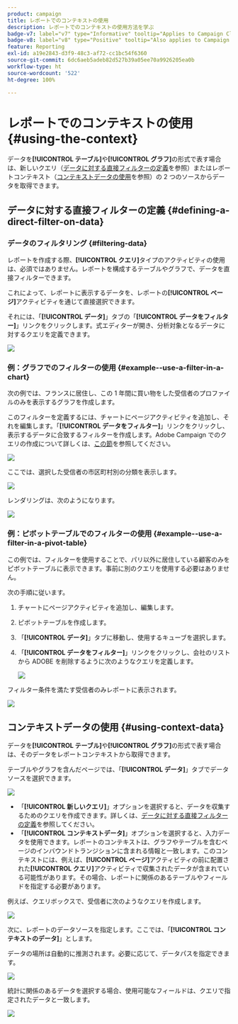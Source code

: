 ```yaml
---
product: campaign
title: レポートでのコンテキストの使用
description: レポートでのコンテキストの使用方法を学ぶ
badge-v7: label="v7" type="Informative" tooltip="Applies to Campaign Classic v7"
badge-v8: label="v8" type="Positive" tooltip="Also applies to Campaign v8"
feature: Reporting
exl-id: a19e2843-d3f9-48c3-af72-cc1bc54f6360
source-git-commit: 6dc6aeb5adeb82d527b39a05ee70a9926205ea0b
workflow-type: ht
source-wordcount: '522'
ht-degree: 100%

---
```


# レポートでのコンテキストの使用{#using-the-context}



データを&#x200B;**[!UICONTROL テーブル]**&#x200B;や&#x200B;**[!UICONTROL グラフ]**&#x200B;の形式で表す場合は、新しいクエリ（[データに対する直接フィルターの定義](#defining-a-direct-filter-on-data)を参照）またはレポートコンテキスト（[コンテキストデータの使用](#using-context-data)を参照）の 2 つのソースからデータを取得できます。

## データに対する直接フィルターの定義 {#defining-a-direct-filter-on-data}

### データのフィルタリング {#filtering-data}

レポートを作成する際、**[!UICONTROL クエリ]**&#x200B;タイプのアクティビティの使用は、必須ではありません。レポートを構成するテーブルやグラフで、データを直接フィルターできます。

これによって、レポートに表示するデータを、レポートの&#x200B;**[!UICONTROL ページ]**&#x200B;アクティビティを通じて直接選択できます。

それには、「**[!UICONTROL データ]**」タブの「**[!UICONTROL データをフィルター]**」リンクをクリックします。式エディターが開き、分析対象となるデータに対するクエリを定義できます。

![](assets/reporting_filter_data_from_page.png)

### 例：グラフでのフィルターの使用 {#example--use-a-filter-in-a-chart}

次の例では、フランスに居住し、この 1 年間に買い物をした受信者のプロファイルのみを表示するグラフを作成します。

このフィルターを定義するには、チャートにページアクティビティを追加し、それを編集します。「**[!UICONTROL データをフィルター]**」リンクをクリックし、表示するデータに合致するフィルターを作成します。Adobe Campaign でのクエリの作成について詳しくは、[この節](../../platform/using/about-queries-in-campaign.md)を参照してください。

![](assets/s_ncs_advuser_report_wizard_029.png)

ここでは、選択した受信者の市区町村別の分類を表示します。

![](assets/reporting_graph_with_2vars.png)

レンダリングは、次のようになります。

![](assets/reporting_graph_with_2vars_preview.png)

### 例：ピボットテーブルでのフィルターの使用 {#example--use-a-filter-in-a-pivot-table}

この例では、フィルターを使用することで、パリ以外に居住している顧客のみをピボットテーブルに表示できます。事前に別のクエリを使用する必要はありません。

次の手順に従います。

1. チャートにページアクティビティを追加し、編集します。
1. ピボットテーブルを作成します。
1. 「**[!UICONTROL データ]**」タブに移動し、使用するキューブを選択します。
1. 「**[!UICONTROL データをフィルター]**」リンクをクリックし、会社のリストから ADOBE を削除するように次のようなクエリを定義します。

   ![](assets/s_ncs_advuser_report_display_03.png)

フィルター条件を満たす受信者のみレポートに表示されます。

![](assets/s_ncs_advuser_report_display_04.png)

## コンテキストデータの使用 {#using-context-data}

データを&#x200B;**[!UICONTROL テーブル]**&#x200B;や&#x200B;**[!UICONTROL グラフ]**&#x200B;の形式で表す場合は、そのデータをレポートコンテキストから取得できます。

テーブルやグラフを含んだページでは、「**[!UICONTROL データ]**」タブでデータソースを選択できます。

![](assets/s_ncs_advuser_report_datasource_3.png)

* 「**[!UICONTROL 新しいクエリ]**」オプションを選択すると、データを収集するためのクエリを作成できます。詳しくは、[データに対する直接フィルターの定義](#defining-a-direct-filter-on-data)を参照してください。
* 「**[!UICONTROL コンテキストデータ]**」オプションを選択すると、入力データを使用できます。レポートのコンテキストは、グラフやテーブルを含むページのインバウンドトランジションに含まれる情報と一致します。このコンテキストには、例えば、**[!UICONTROL ページ]**&#x200B;アクティビティの前に配置された&#x200B;**[!UICONTROL クエリ]**&#x200B;アクティビティで収集されたデータが含まれている可能性があります。その場合、レポートに関係のあるテーブルやフィールドを指定する必要があります。

例えば、クエリボックスで、受信者に次のようなクエリを作成します。

![](assets/s_ncs_advuser_report_datasource_2.png)

次に、レポートのデータソースを指定します。ここでは、「**[!UICONTROL コンテキストのデータ]**」とします。

データの場所は自動的に推測されます。必要に応じて、データパスを指定できます。

![](assets/s_ncs_advuser_report_datasource_4.png)

統計に関係のあるデータを選択する場合、使用可能なフィールドは、クエリで指定されたデータと一致します。

![](assets/s_ncs_advuser_report_datasource_1.png)
